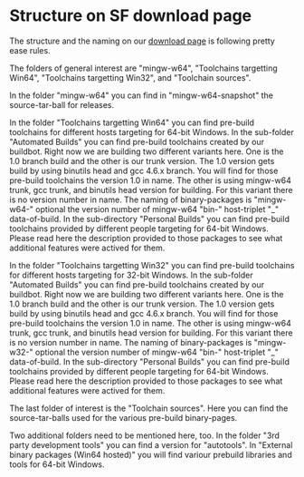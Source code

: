 # Structure on SF download page

The structure and the naming on our [download
page](http://sourceforge.net/projects/mingw-w64/files/) is following
pretty ease rules.

The folders of general interest are "mingw-w64", "Toolchains targetting
Win64", "Toolchains targetting Win32", and "Toolchain sources".

In the folder "mingw-w64" you can find in "mingw-w64-snapshot" the
source-tar-ball for releases.

In the folder "Toolchains targetting Win64" you can find pre-build
toolchains for different hosts targeting for 64-bit Windows. In the
sub-folder "Automated Builds" you can find pre-build toolchains created
by our buildbot. Right now we are building two different variants here.
One is the 1.0 branch build and the other is our trunk version. The 1.0
version gets build by using binutils head and gcc 4.6.x branch. You will
find for those pre-build toolchains the version 1.0 in name. The other
is using mingw-w64 trunk, gcc trunk, and binutils head version for
building. For this variant there is no version number in name. The
naming of binary-packages is "mingw-w64-" optional the version number of
mingw-w64 "bin-" host-triplet "\_" data-of-build. In the sub-directory
"Personal Builds" you can find pre-build toolchains provided by
different people targeting for 64-bit Windows. Please read here the
description provided to those packages to see what additional features
were actived for them.

In the folder "Toolchains targetting Win32" you can find pre-build
toolchains for different hosts targeting for 32-bit Windows. In the
sub-folder "Automated Builds" you can find pre-build toolchains created
by our buildbot. Right now we are building two different variants here.
One is the 1.0 branch build and the other is our trunk version. The 1.0
version gets build by using binutils head and gcc 4.6.x branch. You will
find for those pre-build toolchains the version 1.0 in name. The other
is using mingw-w64 trunk, gcc trunk, and binutils head version for
building. For this variant there is no version number in name. The
naming of binary-packages is "mingw-w32-" optional the version number of
mingw-w64 "bin-" host-triplet "\_" data-of-build. In the sub-directory
"Personal Builds" you can find pre-build toolchains provided by
different people targeting for 64-bit Windows. Please read here the
description provided to those packages to see what additional features
were actived for them.

The last folder of interest is the "Toolchain sources". Here you can
find the source-tar-balls used for the various pre-build binary-pages.

Two additional folders need to be mentioned here, too. In the folder
"3rd party development tools" you can find a version for "autotools". In
"External binary packages (Win64 hosted)" you will find variour prebuild
libraries and tools for 64-bit Windows.
